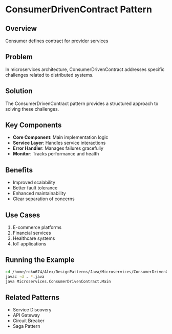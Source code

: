 # ConsumerDrivenContract Pattern

## Overview
Consumer defines contract for provider services

## Problem
In microservices architecture, ConsumerDrivenContract addresses specific challenges related to distributed systems.

## Solution
The ConsumerDrivenContract pattern provides a structured approach to solving these challenges.

## Key Components
- **Core Component**: Main implementation logic
- **Service Layer**: Handles service interactions
- **Error Handler**: Manages failures gracefully
- **Monitor**: Tracks performance and health

## Benefits
- Improved scalability
- Better fault tolerance
- Enhanced maintainability
- Clear separation of concerns

## Use Cases
1. E-commerce platforms
2. Financial services
3. Healthcare systems
4. IoT applications

## Running the Example
```bash
cd /home/roku674/Alex/DesignPatterns/Java/Microservices/ConsumerDrivenContract
javac -d . *.java
java Microservices.ConsumerDrivenContract.Main
```

## Related Patterns
- Service Discovery
- API Gateway
- Circuit Breaker
- Saga Pattern
